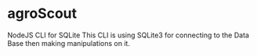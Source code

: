 # agroScout
NodeJS CLI for SQLite
This CLI is using SQLite3 for connecting to the Data Base then making manipulations on it.
